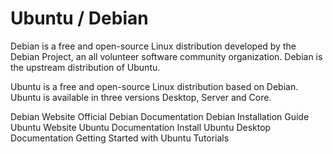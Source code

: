 # Ubuntu / Debian

Debian is a free and open-source Linux distribution developed by the Debian Project, an all volunteer software community organization. Debian is the upstream distribution of Ubuntu.

Ubuntu is a free and open-source Linux distribution based on Debian. Ubuntu is available in three versions Desktop, Server and Core.

<BadgeLink badgeText='Official Website' colorScheme='blue' href='https://www.debian.org/'>Debian Website</BadgeLink>
<BadgeLink badgeText='Official Documentation' colorScheme='blue' href='https://www.debian.org/doc/'>Official Debian Documentation</BadgeLink>
<BadgeLink badgeText='Read' colorScheme='yellow' href='https://www.debian.org/releases/stable/installmanual'>Debian Installation Guide</BadgeLink>
<BadgeLink badgeText='Official Website' colorScheme='blue' href='https://ubuntu.com/'>Ubuntu Website</BadgeLink>
<BadgeLink badgeText='Official Documentation' colorScheme='blue' href='https://help.ubuntu.com/'>Ubuntu Documentation</BadgeLink>
<BadgeLink badgeText='Install Documentation' colorScheme='blue' href='https://ubuntu.com/tutorials/install-ubuntu-desktop#1-overview'>Install Ubuntu Desktop Documentation</BadgeLink>
<BadgeLink badgeText='Tutorials' colorScheme='yellow' href='https://itsfoss.com/getting-started-with-ubuntu/'>Getting Started with Ubuntu Tutorials</BadgeLink>
